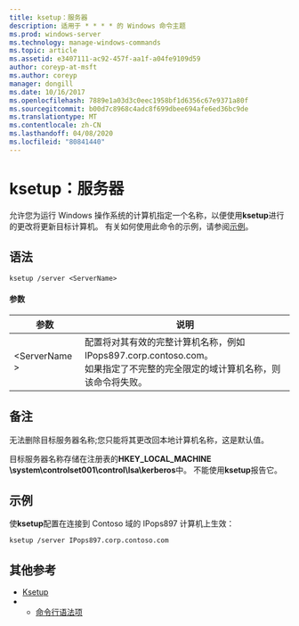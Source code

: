 ```yaml
---
title: ksetup：服务器
description: 适用于 * * * * 的 Windows 命令主题
ms.prod: windows-server
ms.technology: manage-windows-commands
ms.topic: article
ms.assetid: e3407111-ac92-457f-aa1f-a04fe9109d59
author: coreyp-at-msft
ms.author: coreyp
manager: dongill
ms.date: 10/16/2017
ms.openlocfilehash: 7889e1a03d3c0eec1958bf1d6356c67e9371a80f
ms.sourcegitcommit: b00d7c8968c4adc8f699dbee694afe6ed36bc9de
ms.translationtype: MT
ms.contentlocale: zh-CN
ms.lasthandoff: 04/08/2020
ms.locfileid: "80841440"
---
```

# <a name="ksetupserver"></a>ksetup：服务器



允许您为运行 Windows 操作系统的计算机指定一个名称，以便使用**ksetup**进行的更改将更新目标计算机。 有关如何使用此命令的示例，请参阅[示例](#BKMK_Examples)。

## <a name="syntax"></a>语法

```
ksetup /server <ServerName>
```

#### <a name="parameters"></a>参数

|参数|说明|
|---------|-----------|
|\<ServerName >|配置将对其有效的完整计算机名称，例如 IPops897.corp.contoso.com。</br>如果指定了不完整的完全限定的域计算机名称，则该命令将失败。|

## <a name="remarks"></a>备注

无法删除目标服务器名称;您只能将其更改回本地计算机名称，这是默认值。

目标服务器名称存储在注册表的**HKEY_LOCAL_MACHINE \system\controlset001\control\lsa\kerberos**中。 不能使用**ksetup**报告它。

## <a name="examples"></a><a name=BKMK_Examples></a>示例

使**ksetup**配置在连接到 Contoso 域的 IPops897 计算机上生效：
```
ksetup /server IPops897.corp.contoso.com
```

## <a name="additional-references"></a>其他参考

-   [Ksetup](ksetup.md)
-   - [命令行语法项](command-line-syntax-key.md)